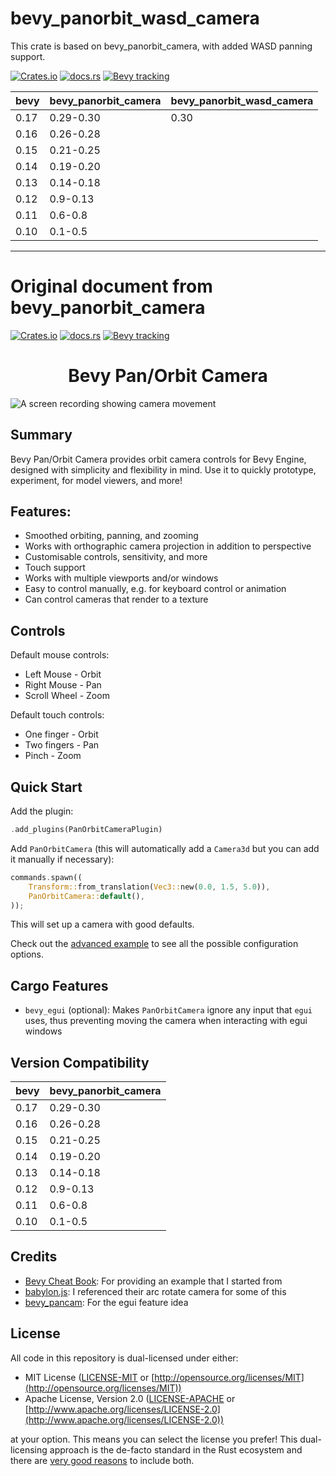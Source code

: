 # bevy_panorbit_wasd_camera

This crate is based on bevy_panorbit_camera, with added WASD panning support.

[![Crates.io](https://img.shields.io/crates/v/bevy_panorbit_wasd_camera)](https://crates.io/crates/bevy_panorbit_wasd_camera)
[![docs.rs](https://docs.rs/bevy_panorbit_wasd_camera/badge.svg)](https://docs.rs/bevy_panorbit_wasd_camera)
[![Bevy tracking](https://img.shields.io/badge/Bevy%20tracking-released%20version-lightblue)](https://github.com/bevyengine/bevy/blob/main/docs/plugins_guidelines.md#main-branch-tracking)

| bevy | bevy_panorbit_camera | bevy_panorbit_wasd_camera |
| ---- | -------------------- | ------------------------- |
| 0.17 | 0.29-0.30            | 0.30                      |
| 0.16 | 0.26-0.28            |                           |
| 0.15 | 0.21-0.25            |                           |
| 0.14 | 0.19-0.20            |                           |
| 0.13 | 0.14-0.18            |                           |
| 0.12 | 0.9-0.13             |                           |
| 0.11 | 0.6-0.8              |                           |
| 0.10 | 0.1-0.5              |                           |

---

# Original document from bevy_panorbit_camera

[![Crates.io](https://img.shields.io/crates/v/bevy_panorbit_camera)](https://crates.io/crates/bevy_panorbit_camera)
[![docs.rs](https://docs.rs/bevy_panorbit_camera/badge.svg)](https://docs.rs/bevy_panorbit_camera)
[![Bevy tracking](https://img.shields.io/badge/Bevy%20tracking-released%20version-lightblue)](https://github.com/bevyengine/bevy/blob/main/docs/plugins_guidelines.md#main-branch-tracking)

<div style="text-align: center">
  <h1>Bevy Pan/Orbit Camera</h1>
</div>

![A screen recording showing camera movement](https://user-images.githubusercontent.com/7709415/230715348-eb19d9a8-4826-4a73-a039-02cacdcb3dc9.gif "Demo of bevy_panorbit_camera")

## Summary

Bevy Pan/Orbit Camera provides orbit camera controls for Bevy Engine, designed
with simplicity and flexibility in mind. Use it to quickly prototype,
experiment, for model viewers, and more!

## Features:

- Smoothed orbiting, panning, and zooming
- Works with orthographic camera projection in addition to perspective
- Customisable controls, sensitivity, and more
- Touch support
- Works with multiple viewports and/or windows
- Easy to control manually, e.g. for keyboard control or animation
- Can control cameras that render to a texture

## Controls

Default mouse controls:

- Left Mouse - Orbit
- Right Mouse - Pan
- Scroll Wheel - Zoom

Default touch controls:

- One finger - Orbit
- Two fingers - Pan
- Pinch - Zoom

## Quick Start

Add the plugin:

```rust ignore
.add_plugins(PanOrbitCameraPlugin)
```

Add `PanOrbitCamera` (this will automatically add a `Camera3d` but you can add
it manually if necessary):

```rust ignore
commands.spawn((
    Transform::from_translation(Vec3::new(0.0, 1.5, 5.0)),
    PanOrbitCamera::default(),
));
```

This will set up a camera with good defaults.

Check out the
[advanced example](https://github.com/Plonq/bevy_panorbit_camera/tree/master/examples/advanced.rs)
to see all the possible configuration options.

## Cargo Features

- `bevy_egui` (optional): Makes `PanOrbitCamera` ignore any input that `egui`
  uses, thus preventing moving the camera when interacting with egui windows

## Version Compatibility

| bevy | bevy_panorbit_camera |
| ---- | -------------------- |
| 0.17 | 0.29-0.30            |
| 0.16 | 0.26-0.28            |
| 0.15 | 0.21-0.25            |
| 0.14 | 0.19-0.20            |
| 0.13 | 0.14-0.18            |
| 0.12 | 0.9-0.13             |
| 0.11 | 0.6-0.8              |
| 0.10 | 0.1-0.5              |

## Credits

- [Bevy Cheat Book](https://bevy-cheatbook.github.io): For providing an example
  that I started from
- [babylon.js](https://www.babylonjs.com): I referenced their arc rotate camera
  for some of this
- [bevy_pancam](https://github.com/johanhelsing/bevy_pancam): For the egui
  feature idea

## License

All code in this repository is dual-licensed under either:

- MIT License ([LICENSE-MIT](LICENSE-MIT) or
  [http://opensource.org/licenses/MIT](http://opensource.org/licenses/MIT))
- Apache License, Version 2.0 ([LICENSE-APACHE](LICENSE-APACHE) or
  [http://www.apache.org/licenses/LICENSE-2.0](http://www.apache.org/licenses/LICENSE-2.0))

at your option. This means you can select the license you prefer! This
dual-licensing approach is the de-facto standard in the Rust ecosystem and there
are [very good reasons](https://github.com/bevyengine/bevy/issues/2373) to
include both.
